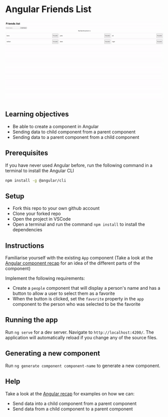 # Angular Friends List

![Angular friends list](./images/angular-friends-list.gif)

## Learning objectives

- Be able to create a component in Angular
- Sending data to child component from a parent component
- Sending data to a parent component from a child component

## Prerequisites

If you have never used Angular before, run the following command in a terminal to install the Angular CLI

```bash
npm install -g @angular/cli
```

## Setup

- Fork this repo to your own github account
- Clone your forked repo
- Open the project in VSCode
- Open a terminal and run the command `npm install` to install the dependencies

## Instructions

Familiarise yourself with the existing `App` component (Take a look at the [Angular component recap](./angular-recap.md) for an idea of the different parts of the component)

Implement the following requirements:

  <!-- - Create a `people` component using the Angular cli.
    - Take a look at the [Generating a new component section](#generating-a-new-component) for a refresher on how to do this
  - Using the files within the `template` folder, populate the html and css for your newly created component.
  - Add an input to your `people` component so that you can accept the name of the person you would like to display.
    - Take a look at the [Component inputs section](https://github.com/boolean-uk/angular-recap/blob/main/README.md#component-inputs) for a refresher on how to do this
  - Add an output to your `people` component so that when a user clicks the `Favourite` button, you set the favorite property in the `App` component to the person that was clicked
    - Take a look at the [Component outputs section](https://github.com/boolean-uk/angular-recap/blob/main/README.md#component-outputs) -->

- Create a `people` component that will display a person's name and has a button to allow a user to select them as a favorite
- When the button is clicked, set the `favorite` property in the `app` component to the person who was selected to be the favorite

## Running the app

Run `ng serve` for a dev server. Navigate to `http://localhost:4200/`. The application will automatically reload if you change any of the source files.

## Generating a new component

Run `ng generate component component-name` to generate a new component.

## Help

Take a look at the [Angular recap](https://github.com/boolean-uk/angular-recap/blob/main/README.md) for examples on how we can:

- Send data into a child component from a parent component
- Send data from a child component to a parent component
